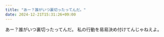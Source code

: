```yaml
---
title: "あー？誰がいつ裏切ったってんだ。"
date: 2024-12-21T15:31:26+09:00
---
```

あー？誰がいつ裏切ったってんだ。
私の行動を易易決め付けてんじゃねえよ。
